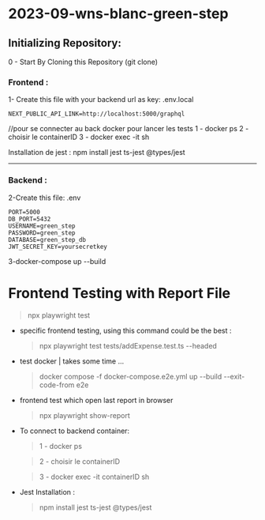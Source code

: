 # 2023-09-wns-blanc-green-step

## Initializing Repository:

0 - Start By Cloning this Repository (git clone)

### Frontend :

1- Create this file with your backend url as key:
.env.local

```
NEXT_PUBLIC_API_LINK=http://localhost:5000/graphql
```


//pour se connecter au back docker pour lancer les tests
1 - docker ps
2 - choisir le containerID
3 - docker exec -it <containerID> sh

Installation de jest : npm install jest ts-jest @types/jest

---

### Backend :

2-Create this file:
.env

```
PORT=5000
DB_PORT=5432
USERNAME=green_step
PASSWORD=green_step
DATABASE=green_step_db
JWT_SECRET_KEY=yoursecretkey
```

3-docker-compose up --build

# Frontend Testing with Report File

> npx playwright test

- specific frontend testing, using this command could be the best :

  > npx playwright test tests/addExpense.test.ts --headed

- test docker | takes some time ...

  > docker compose -f docker-compose.e2e.yml up --build --exit-code-from e2e

- frontend test which open last report in browser

  > npx playwright show-report

- To connect to backend container:

  > 1 - docker ps

  > 2 - choisir le containerID

  > 3 - docker exec -it containerID sh

- Jest Installation :
  > npm install jest ts-jest @types/jest
